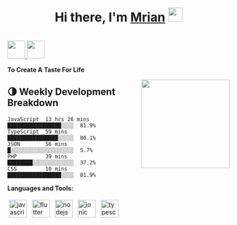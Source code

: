 <h1 align="center">Hi there, I'm <a href="https://github.com/Mrian07" target="_blank">Mrian</a> <img
src="https://github.com/blackcater/blackcater/raw/main/images/Hi.gif" height="32" /></h1>

<br />
<a href="mailto:i@m.trimulyanto11@gmail.com">
  <img src="https://github.com/blackcater/blackcater/raw/main/images/social-gmail.svg" height="40" />
</a>
<a href="#">
  <img src="https://github.com/blackcater/blackcater/raw/main/images/social-github.svg" height="40" />
</a>
<br />

<b>To Create A Taste For Life</b>

<a href="#"><img align="right" src="https://media.giphy.com/media/qgQUggAC3Pfv687qPC/giphy.gif" width="200 " height="200" /></a>


## 🌗 Weekly Development Breakdown

```text
JavaScript  13 hrs 26 mins █████████████████░░░░  81.9%
TypeScript  59 mins        ████████████████░░░░░  80.1%
JSON        56 mins        █░░░░░░░░░░░░░░░░░░░░  5.7%
PHP         39 mins        ████████░░░░░░░░░░░░░  37.2%
CSS         10 mins        █████████████████░░░░  81.9%
```

<!-- wakatime_plugin_end -->

**Languages and Tools:**

<p>
<img src="https://github.com/blackcater/blackcater/raw/main/images/logo-javascript.svg" height="40" style="vertical-align:down; margin:4px" alt="javascript">
<img src="https://cdn-images-1.medium.com/max/280/1*X5PBTDQQ2Csztg3a6wofIQ@2x.png" height="40" style="vertical-align:down; margin:4px" alt="flutter">
<img src="https://github.com/blackcater/blackcater/raw/main/images/logo-nodejs.svg" height="40" style="vertical-align:down; margin:4px" alt="nodejs">
<img src="https://ionicframework.com/img/meta/logo.png" height="40" style="vertical-align:down; margin:4px" alt="ionic">  
<img src="https://github.com/blackcater/blackcater/raw/main/images/logo-typescript.svg" height="40" style="vertical-align:down; margin:4px" alt="typescript">
</p>

<!-- badge_plugin_start -->

